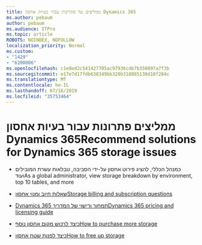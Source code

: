 ```yaml
---
title: ממליצים על פתרונות עבור בעיות אחסון Dynamics 365
ms.author: pebaum
author: pebaum
ms.audience: ITPro
ms.topic: article
ROBOTS: NOINDEX, NOFOLLOW
localization_priority: Normal
ms.custom:
- "1429"
- "6200006"
ms.openlocfilehash: c1e0ed2c541427705ac97936cdb7b350897a7f3b
ms.sourcegitcommit: e17e7d17fdb638349bb320b318085138d18f284c
ms.translationtype: MT
ms.contentlocale: he-IL
ms.lasthandoff: 07/16/2019
ms.locfileid: "35753464"
---
```

# <a name="recommend-solutions-for-dynamics-365-storage-issues"></a><span data-ttu-id="4dbc3-102">ממליצים פתרונות עבור בעיות אחסון Dynamics 365</span><span class="sxs-lookup"><span data-stu-id="4dbc3-102">Recommend solutions for Dynamics 365 storage issues</span></span>

* <span data-ttu-id="4dbc3-103">כמנהל הכללי, להציג פירוט אחסון על-ידי הסביבה, טבלאות עשרת המובילים ועוד</span><span class="sxs-lookup"><span data-stu-id="4dbc3-103">As a global administrator, view storage breakdown by environment, top 10 tables, and more</span></span>

* [<span data-ttu-id="4dbc3-104">שאלות חיוב ומנוי אחסון</span><span class="sxs-lookup"><span data-stu-id="4dbc3-104">Storage billing and subscription questions</span></span>](https://docs.microsoft.com/dynamics365/customer-engagement/admin/contact-information-microsoft-dynamics-365-online-billing-support)

* [<span data-ttu-id="4dbc3-105">Dynamics 365 תמחור ורישוי של המדריך</span><span class="sxs-lookup"><span data-stu-id="4dbc3-105">Dynamics 365 pricing and licensing guide</span></span>](https://dynamics.microsoft.com/pricing/)

* [<span data-ttu-id="4dbc3-106">כיצד לרכוש מקום אחסון נוסף</span><span class="sxs-lookup"><span data-stu-id="4dbc3-106">How to purchase more storage</span></span>](https://docs.microsoft.com/en-us/dynamics365/customer-engagement/admin/manage-storage#add-storage-to-dynamics-365-online)

* [<span data-ttu-id="4dbc3-107">כיצד לפנות שטח אחסון</span><span class="sxs-lookup"><span data-stu-id="4dbc3-107">How to free up storage</span></span>](https://docs.microsoft.com/dynamics365/customer-engagement/admin/free-storage-space)
